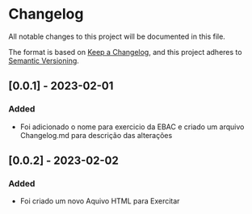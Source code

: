 # Changelog

All notable changes to this project will be documented in this file.

The format is based on [Keep a Changelog](https://keepachangelog.com/en/1.0.0/),
and this project adheres to [Semantic Versioning](https://semver.org/spec/v2.0.0.html).

## [0.0.1] - 2023-02-01

### Added

- Foi adicionado o nome para exercicio da EBAC e criado um arquivo Changelog.md para descrição das alterações

## [0.0.2] - 2023-02-02

### Added

- Foi criado um novo Aquivo HTML para Exercitar
